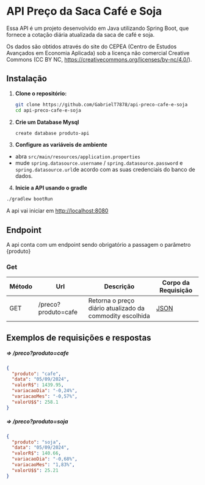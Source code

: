 
# API Preço da Saca Café e Soja

Essa API é um projeto desenvolvido em Java utilizando Spring Boot, que fornece a cotação diária atualizada da saca de café e soja.

Os dados são obtidos através do site do CEPEA (Centro de Estudos Avançados em Economia Aplicada) sob a licença não comercial Creative Commons (CC BY NC, https://creativecommons.org/licenses/by-nc/4.0/).




## Instalação

1. **Clone o repositório:**

   ```sh
   git clone https://github.com/GabrielT7878/api-preco-cafe-e-soja
   cd api-preco-cafe-e-soja
   ```
2. **Crie um Database Mysql**
    ```bash
    create database produto-api
    ```

3. **Configure as variáveis de ambiente**

+ abra `src/main/resources/application.properties`
+ mude `spring.datasource.username` / `spring.datasource.password` e `spring.datasource.url`de acordo com as suas credenciais do banco de dados.

4. **Inicie a API usando o gradle**

```bash
./gradlew bootRun
```
A api vai iniciar em <http://localhost:8080>

## Endpoint

A api conta com um endpoint sendo obrigatório a passagem o parâmetro {produto}

### Get

| Método | Url                    | Descrição                                                | Corpo da Requisição | 
|--------|------------------------|----------------------------------------------------------|--------------------|
| GET    | /preco?produto=cafe | Retorna o preço diário atualizado da commodity escolhida | [JSON](signup)     |


## Exemplos de requisições e respostas


##### <a id="signup"> =>  /preco?produto=cafe</a>
```json
{
  "produto": "cafe",
  "data": "05/09/2024",
  "valorR$": 1439.95,
  "variacaoDia": "-0,24%",
  "variacaoMes": "-0,57%",
  "valorU$$": 258.1
}
```

##### <a id="signup"> =>  /preco?produto=soja</a>
```json
{
  "produto": "soja",
  "data": "05/09/2024",
  "valorR$": 140.66,
  "variacaoDia": "-0,68%",
  "variacaoMes": "1,83%",
  "valorU$$": 25.21
}
```